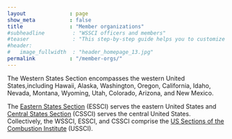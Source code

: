 ```yaml
---
layout              : page
show_meta           : false
title               : "Member organizations"
#subheadline         : "WSSCI officers and members"
#teaser              : "This step-by-step guide helps you to customize Feeling Responsive to your needs."
#header:
#   image_fullwidth  : "header_homepage_13.jpg"
permalink           : "/member-orgs/"
---
```


The Western States Section encompasses the western United States,including Hawaii, Alaska, Washington, Oregon, California, Idaho, Nevada, Montana, Wyoming, Utah, Colorado, Arizona, and New Mexico. 

The [Eastern States Section](https://www.essci.org) (ESSCI) serves the eastern United States and [Central States Section](http://www.cssci.org/) (CSSCI) serves the central United States.
Collectively, the WSSCI, ESSCI, and CSSCI comprise the [US Sections of the Combustion Institute](https://www.ussci.org) (USSCI).
